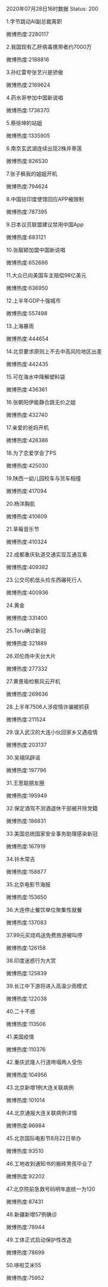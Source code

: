 2020年07月28日16时数据
Status: 200

1.字节跳动AI副总裁离职

微博热度:2280117

2.我国现有乙肝病毒携带者约7000万

微博热度:2188816

3.孙红雷夸张艺兴是骄傲

微博热度:2169624

4.药水哥参加中国新说唱

微博热度:1738370

5.蔡徐坤的站姐

微博热度:1335905

6.南京玄武湖连续出现2株并蒂莲

微博热度:826530

7.张子枫我的姐姐开机

微博热度:794624

8.中国驻印度使馆回应APP被限制

微博热度:787395

9.日本议员联盟建议禁用中国App

微博热度:683121

10.张靓颖加盟中国新说唱

微博热度:652686

11.大众已向美国车主赔偿98亿美元

微博热度:636950

12.上半年GDP十强城市

微博热度:557498

13.上海暴雨

微博热度:444654

14.北京要求原则上不去中高风险地区出差

微博热度:442435

15.可在海水中降解塑料袋

微博热度:436361

16.张朝阳伊能静合跳无价之姐

微博热度:432740

17.亲爱的爸妈开机

微博热度:426386

18.为了恋爱学会了PS

微博热度:425030

19.陕西一幼儿园校车与货车相撞

微博热度:417094

20.杨洋胸肌

微博热度:410609

21.草莓音乐节

微博热度:410324

22.成都重庆轨道交通实现互通互乘

微博热度:409382

23.公交司机低头捡东西碾死行人

微博热度:400936

24.黄金

微博热度:331400

25.Toru确诊新冠

微博热度:321889

26.邓伦雨中天台大片

微博热度:277332

27.黄景瑜检察风云开机

微博热度:269636

28.上半年7506人涉疫情诈骗被抓获

微博热度:211524

29.误入武汉的大连小伙回家乡又遇疫情

微博热度:203137

30.吴翊凤辟谣

微博热度:197796

31.王思聪朋友圈

微博热度:195949

32.保定酒驾不测酒退休干部被开除党籍

微博热度:186831

33.美国总统国家安全事务助理感染新冠

微博热度:167919

34.铃木常吉

微博热度:158877

35.北京电影节海报

微博热度:153650

36.大连停止餐饮单位聚集性就餐

微博热度:137083

37.99元买烧鸡送免费旅游被叫停

微博热度:126158

38.印度迷惑行为大赏

微博热度:125839

39.长江中下游将进入高温少雨模式

微博热度:122038

40.二十不惑

微博热度:113506

41.美国疫情

微博热度:110376

42.重庆武隆人行道垮塌两人受伤

微博热度:104956

43.北京新增1例大连关联病例

微博热度:101014

44.北京通报大连关联病例详情

微博热度:96984

45.北京国际电影节8月22日举办

微博热度:93510

46.工地收到通知书的搬砖男孩毕业了

微博热度:92202

47.北京院前急救号码明年底统一为120

微博热度:87431

48.新疆新增57例确诊

微博热度:78944

49.工体正式启动保护性改造

微博热度:78699

50.哆啦艾米55

微博热度:75952

